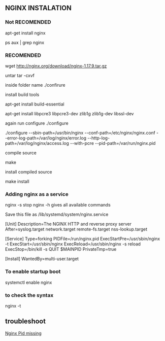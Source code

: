 ## NGINX INSTALATION

### Not RECOMENDED
apt-get install nginx

ps aux | grep nginx

### RECOMENDED
wget http://nginx.org/download/nginx-1.17.9.tar.gz

untar
tar -cxvf <folder name>

inside folder name
./confirure

install build tools

apt-get install build-essential

apt-get install libpcre3 libpcre3-dev zlib1g zlib1g-dev libssl-dev

again run configure
./configure

./configure --sbin-path=/usr/bin/nginx --conf-path=/etc/nginx/nginx.conf --error-log-path=/var/log/nginx/error.log --http-log-path=/var/log/nginx/access.log --with-pcre --pid-path=/var/run/nginx.pid

compile source

make

install compiled source

make install

### Adding nginx as a service

nginx -s stop nginx -h gives all available commands

Save this file as /lib/systemd/system/nginx.service

[Unit]
Description=The NGINX HTTP and reverse proxy server
After=syslog.target network.target remote-fs.target nss-lookup.target

[Service]
Type=forking
PIDFile=/run/nginx.pid
ExecStartPre=/usr/sbin/nginx -t
ExecStart=/usr/sbin/nginx
ExecReload=/usr/sbin/nginx -s reload
ExecStop=/bin/kill -s QUIT $MAINPID
PrivateTmp=true

[Install]
WantedBy=multi-user.target

### To enable startup boot

systemctl enable nginx

### to check the syntax
nginx -t

## troubleshoot 

[Nginx Pid missing](https://serverfault.com/questions/565339/nginx-fails-to-stop-and-nginx-pid-is-missing)